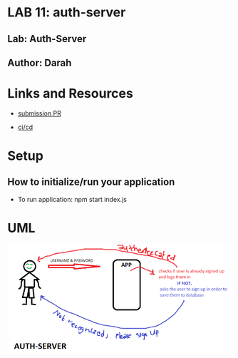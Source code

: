 # LAB 11: auth-server


## Lab: Auth-Server
## Author: Darah

# Links and Resources

- [submission PR](https://github.com/Darah98/auth-server/pull/1)

- [ci/cd]()


# Setup

## How to initialize/run your application

- To run application: npm start index.js

# UML 

![uml](auth-uml.PNG)